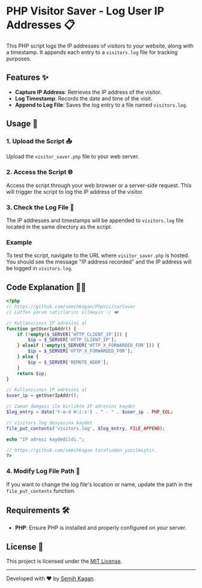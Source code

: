 # PHP Visitor Saver - Log User IP Addresses 📋

This PHP script logs the IP addresses of visitors to your website, along with a timestamp. It appends each entry to a `visitors.log` file for tracking purposes. 

## Features ✨

- **Capture IP Address**: Retrieves the IP address of the visitor.
- **Log Timestamp**: Records the date and time of the visit.
- **Append to Log File**: Saves the log entry to a file named `visitors.log`.

## Usage 🚀

### 1. Upload the Script 📤

Upload the `visitor_saver.php` file to your web server.

### 2. Access the Script 🌐

Access the script through your web browser or a server-side request. This will trigger the script to log the IP address of the visitor.

### 3. Check the Log File 📄

The IP addresses and timestamps will be appended to `visitors.log` file located in the same directory as the script.

### Example

To test the script, navigate to the URL where `visitor_saver.php` is hosted. You should see the message "IP address recorded" and the IP address will be logged in `visitors.log`.

## Code Explanation 🧑‍💻

```php
<?php
// https://github.com/semihkagan/PhpVisitorSaver
// Lütfen yorum satırlarını silmeyin :/ ❤️

// Kullanıcının IP adresini al
function getUserIpAddr() {
    if (!empty($_SERVER['HTTP_CLIENT_IP'])) {
        $ip = $_SERVER['HTTP_CLIENT_IP'];
    } elseif (!empty($_SERVER['HTTP_X_FORWARDED_FOR'])) {
        $ip = $_SERVER['HTTP_X_FORWARDED_FOR'];
    } else {
        $ip = $_SERVER['REMOTE_ADDR'];
    }
    return $ip;
}

// Kullanıcının IP adresini al
$user_ip = getUserIpAddr();

// Zaman damgası ile birlikte IP adresini kaydet
$log_entry = date('Y-m-d H:i:s') . " - " . $user_ip . PHP_EOL;

// visitors.log dosyasına kaydet
file_put_contents('visitors.log', $log_entry, FILE_APPEND);

echo "IP adresi kaydedildi.";

// https://github.com/semihkagan tarafından yazılmıştır.
?>
```

### 4. Modify Log File Path 🔄

If you want to change the log file's location or name, update the path in the `file_put_contents` function.

## Requirements 🛠️

- **PHP**: Ensure PHP is installed and properly configured on your server.

## License 📜

This project is licensed under the [MIT License](LICENSE).

---

Developed with ❤️ by [Semih Kagan](https://github.com/semihkagan).
